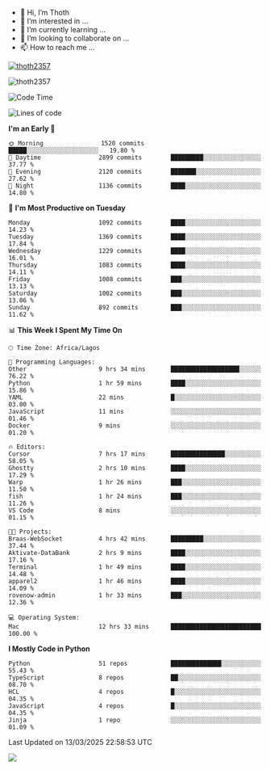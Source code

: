 <!---
thoth2357/thoth2357 is a ✨ special ✨ repository because its `README.md` (this file) appears on your GitHub profile.
You can click the Preview link to take a look at your changes.
--->

- 👋 Hi, I’m Thoth
- 👀 I’m interested in ...
- 🌱 I’m currently learning ...
- 💞️ I’m looking to collaborate on ...
- 📫 How to reach me ...


<p align="left"> <a href="https://github.com/ryo-ma/github-profile-trophy"><img src="https://github-profile-trophy.vercel.app/?username=thoth2357&theme=gruvbox&no-bg=true&no-frame=false&title=MultiLanguage,Commits,Repositories,Stars,Followers,PullRequest,Reviews,Issues" alt="thoth2357" /></a> </p>

<p align="left"> <img src="https://komarev.com/ghpvc/?username=thoth2357&label=Profile%20views&color=0e75b6&style=flat" alt="thoth2357" /> </p>

<!--START_SECTION:waka-->
![Code Time](http://img.shields.io/badge/Code%20Time-3%2C299%20hrs%205%20mins-blue)

![Lines of code](https://img.shields.io/badge/From%20Hello%20World%20I%27ve%20Written-30.9%20million%20lines%20of%20code-blue)

**I'm an Early 🐤** 

```text
🌞 Morning                1520 commits        █████░░░░░░░░░░░░░░░░░░░░   19.80 % 
🌆 Daytime                2899 commits        █████████░░░░░░░░░░░░░░░░   37.77 % 
🌃 Evening                2120 commits        ███████░░░░░░░░░░░░░░░░░░   27.62 % 
🌙 Night                  1136 commits        ████░░░░░░░░░░░░░░░░░░░░░   14.80 % 
```
📅 **I'm Most Productive on Tuesday** 

```text
Monday                   1092 commits        ████░░░░░░░░░░░░░░░░░░░░░   14.23 % 
Tuesday                  1369 commits        ████░░░░░░░░░░░░░░░░░░░░░   17.84 % 
Wednesday                1229 commits        ████░░░░░░░░░░░░░░░░░░░░░   16.01 % 
Thursday                 1083 commits        ████░░░░░░░░░░░░░░░░░░░░░   14.11 % 
Friday                   1008 commits        ███░░░░░░░░░░░░░░░░░░░░░░   13.13 % 
Saturday                 1002 commits        ███░░░░░░░░░░░░░░░░░░░░░░   13.06 % 
Sunday                   892 commits         ███░░░░░░░░░░░░░░░░░░░░░░   11.62 % 
```


📊 **This Week I Spent My Time On** 

```text
🕑︎ Time Zone: Africa/Lagos

💬 Programming Languages: 
Other                    9 hrs 34 mins       ███████████████████░░░░░░   76.22 % 
Python                   1 hr 59 mins        ████░░░░░░░░░░░░░░░░░░░░░   15.86 % 
YAML                     22 mins             █░░░░░░░░░░░░░░░░░░░░░░░░   03.00 % 
JavaScript               11 mins             ░░░░░░░░░░░░░░░░░░░░░░░░░   01.46 % 
Docker                   9 mins              ░░░░░░░░░░░░░░░░░░░░░░░░░   01.20 % 

🔥 Editors: 
Cursor                   7 hrs 17 mins       ███████████████░░░░░░░░░░   58.05 % 
Ghostty                  2 hrs 10 mins       ████░░░░░░░░░░░░░░░░░░░░░   17.29 % 
Warp                     1 hr 26 mins        ███░░░░░░░░░░░░░░░░░░░░░░   11.50 % 
fish                     1 hr 24 mins        ███░░░░░░░░░░░░░░░░░░░░░░   11.26 % 
VS Code                  8 mins              ░░░░░░░░░░░░░░░░░░░░░░░░░   01.15 % 

🐱‍💻 Projects: 
Braas-WebSocket          4 hrs 42 mins       █████████░░░░░░░░░░░░░░░░   37.44 % 
Aktivate-DataBank        2 hrs 9 mins        ████░░░░░░░░░░░░░░░░░░░░░   17.16 % 
Terminal                 1 hr 49 mins        ████░░░░░░░░░░░░░░░░░░░░░   14.48 % 
apparel2                 1 hr 46 mins        ████░░░░░░░░░░░░░░░░░░░░░   14.09 % 
rovenow-admin            1 hr 33 mins        ███░░░░░░░░░░░░░░░░░░░░░░   12.36 % 

💻 Operating System: 
Mac                      12 hrs 33 mins      █████████████████████████   100.00 % 
```

**I Mostly Code in Python** 

```text
Python                   51 repos            ██████████████░░░░░░░░░░░   55.43 % 
TypeScript               8 repos             ██░░░░░░░░░░░░░░░░░░░░░░░   08.70 % 
HCL                      4 repos             █░░░░░░░░░░░░░░░░░░░░░░░░   04.35 % 
JavaScript               4 repos             █░░░░░░░░░░░░░░░░░░░░░░░░   04.35 % 
Jinja                    1 repo              ░░░░░░░░░░░░░░░░░░░░░░░░░   01.09 % 
```




 Last Updated on 13/03/2025 22:58:53 UTC
<!--END_SECTION:waka-->
<!--![](http://github-profile-summary-cards.vercel.app/api/cards/profile-details?username=thoth2357&theme=2077)

![](http://github-profile-summary-cards.vercel.app/api/cards/stats?username=thoth2357&theme=2077)![](http://github-profile-summary-cards.vercel.app/api/cards/productive-time?username=thoth2357&theme=2077&utcOffset=8) -->
<img src="https://t.bkit.co/w_6789c39040b80.gif" />
